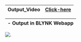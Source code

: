 
| Output_Video |[Click-here](https://drive.google.com/file/d/1OKgF6gzEeOSh6lUqWjvQHuqeTKzw8Mib/view?usp=share_link)|
|:------|:-------|

|**- Output in BLYNK Webapp**|
|:-----|
![.](https://user-images.githubusercontent.com/89591339/202890858-a082c8ac-2d10-4259-b177-c2b5c76a1bad.png)

